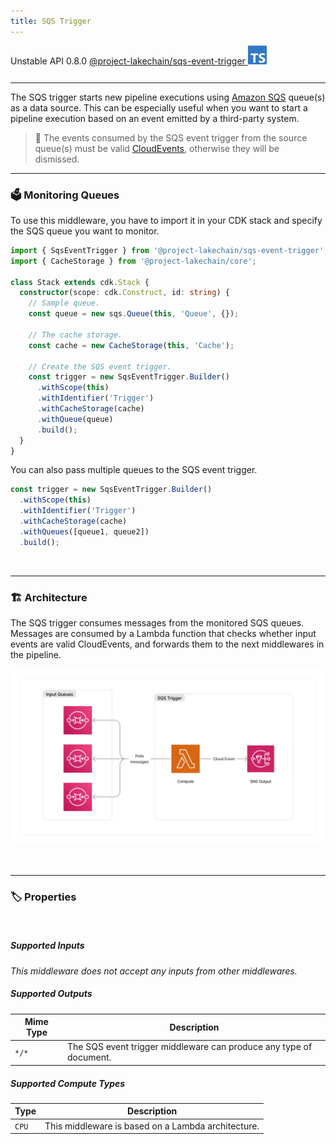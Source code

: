 ```yaml
---
title: SQS Trigger
---
```


<span title="Label: Pro" data-view-component="true" class="Label Label--api text-uppercase">
  Unstable API
</span>
<span title="Label: Pro" data-view-component="true" class="Label Label--version text-uppercase">
  0.8.0
</span>
<span title="Label: Pro" data-view-component="true" class="Label Label--package">
  <a target="_blank" href="https://www.npmjs.com/package/@project-lakechain/sqs-event-trigger">
    @project-lakechain/sqs-event-trigger
  </a>
</span>
<span class="language-icon">
  <svg role="img" viewBox="0 0 24 24" width="30" xmlns="http://www.w3.org/2000/svg" style="fill: #3178C6;"><title>TypeScript</title><path d="M1.125 0C.502 0 0 .502 0 1.125v21.75C0 23.498.502 24 1.125 24h21.75c.623 0 1.125-.502 1.125-1.125V1.125C24 .502 23.498 0 22.875 0zm17.363 9.75c.612 0 1.154.037 1.627.111a6.38 6.38 0 0 1 1.306.34v2.458a3.95 3.95 0 0 0-.643-.361 5.093 5.093 0 0 0-.717-.26 5.453 5.453 0 0 0-1.426-.2c-.3 0-.573.028-.819.086a2.1 2.1 0 0 0-.623.242c-.17.104-.3.229-.393.374a.888.888 0 0 0-.14.49c0 .196.053.373.156.529.104.156.252.304.443.444s.423.276.696.41c.273.135.582.274.926.416.47.197.892.407 1.266.628.374.222.695.473.963.753.268.279.472.598.614.957.142.359.214.776.214 1.253 0 .657-.125 1.21-.373 1.656a3.033 3.033 0 0 1-1.012 1.085 4.38 4.38 0 0 1-1.487.596c-.566.12-1.163.18-1.79.18a9.916 9.916 0 0 1-1.84-.164 5.544 5.544 0 0 1-1.512-.493v-2.63a5.033 5.033 0 0 0 3.237 1.2c.333 0 .624-.03.872-.09.249-.06.456-.144.623-.25.166-.108.29-.234.373-.38a1.023 1.023 0 0 0-.074-1.089 2.12 2.12 0 0 0-.537-.5 5.597 5.597 0 0 0-.807-.444 27.72 27.72 0 0 0-1.007-.436c-.918-.383-1.602-.852-2.053-1.405-.45-.553-.676-1.222-.676-2.005 0-.614.123-1.141.369-1.582.246-.441.58-.804 1.004-1.089a4.494 4.494 0 0 1 1.47-.629 7.536 7.536 0 0 1 1.77-.201zm-15.113.188h9.563v2.166H9.506v9.646H6.789v-9.646H3.375z"/></svg>
</span>
<div style="margin-top: 26px"></div>

---

The SQS trigger starts new pipeline executions using [Amazon SQS](https://docs.aws.amazon.com/AWSSimpleQueueService/latest/SQSDeveloperGuide/welcome.html) queue(s) as a data source. This can be especially useful when you want to start a pipeline execution based on an event emitted by a third-party system.

> 💁 The events consumed by the SQS event trigger from the source queue(s) must be valid [CloudEvents](/project-lakechain/general/events), otherwise they will be dismissed.

---

### 🗳️ Monitoring Queues

To use this middleware, you have to import it in your CDK stack and specify the SQS queue you want to monitor.

```typescript
import { SqsEventTrigger } from '@project-lakechain/sqs-event-trigger';
import { CacheStorage } from '@project-lakechain/core';

class Stack extends cdk.Stack {
  constructor(scope: cdk.Construct, id: string) {
    // Sample queue.
    const queue = new sqs.Queue(this, 'Queue', {});

    // The cache storage.
    const cache = new CacheStorage(this, 'Cache');

    // Create the SQS event trigger.
    const trigger = new SqsEventTrigger.Builder()
      .withScope(this)
      .withIdentifier('Trigger')
      .withCacheStorage(cache)
      .withQueue(queue)
      .build();
  }
}
```

You can also pass multiple queues to the SQS event trigger.

```typescript
const trigger = new SqsEventTrigger.Builder()
  .withScope(this)
  .withIdentifier('Trigger')
  .withCacheStorage(cache)
  .withQueues([queue1, queue2])
  .build();
```

<br>

---

### 🏗️ Architecture

The SQS trigger consumes messages from the monitored SQS queues. Messages are consumed by a Lambda function that checks whether input events are valid CloudEvents, and forwards them to the next middlewares in the pipeline.

![Architecture](../../../assets/sqs-event-trigger-architecture.png)

<br>

---

### 🏷️ Properties

<br>

##### Supported Inputs

*This middleware does not accept any inputs from other middlewares.*

##### Supported Outputs

| Mime Type | Description |
| --------- | ----------- |
| `*/*`     | The SQS event trigger middleware can produce any type of document. |

##### Supported Compute Types

| Type  | Description |
| ----- | ----------- |
| `CPU` | This middleware is based on a Lambda architecture. |

